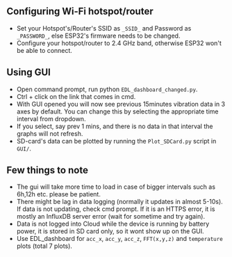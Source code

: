 ## Configuring Wi-Fi hotspot/router

* Set your Hotspot's/Router's SSID as ```_SSID_``` and Password as ```_PASSWORD_```, else ESP32's firmware needs to be changed.
* Configure your hotspot/router to 2.4 GHz band, otherwise ESP32 won't be able to connect.

## Using GUI

* Open command prompt, run python ```EDL_dashboard_changed.py```.
* Ctrl + click on the link that comes in cmd.
* With GUI opened you will now see previous 15minutes vibration data in 3 axes by default. You can change this by selecting the appropriate time interval from dropdown.
* If you select, say prev 1 mins, and there is no data in that interval the graphs will not refresh.
* SD-card's data can be plotted by running the ```Plot_SDCard.py``` script in ```GUI/```.


## Few things to note
* The gui will take more time to load in case of bigger intervals such as 6h,12h etc. please be patient. 
* There might be lag in data logging (normally it updates in almost 5-10s). If data is not updating, check cmd prompt. If it is an HTTPS error, it is mostly an InfluxDB server error (wait for sometime and try again).
* Data is not logged into Cloud while the device is running by battery power, it is stored in SD card only, so it wont show up on the GUI.
* Use EDL_dashboard for ```acc_x```, ```acc_y```, ```acc_z```, ```FFT(x,y,z)``` and ```temperature``` plots (total 7 plots).
